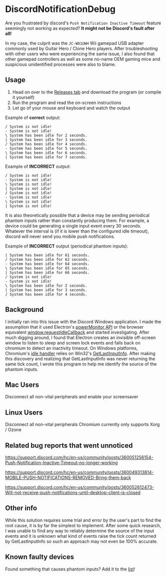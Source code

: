 # DiscordNotificationDebug
Are you frustrated by discord's `Push Notification Inactive Timeout` feature seemingly not working as expected?  **It might not be Discord's fault after all!**

In my case, the culprit was the `JC-W01UWH` Wii gamepad USB adapter commonly used by Guitar Hero / Clone Hero players. After troubleshooting with other users who were experiencing the same issue, I also found that other gamepad controllers as well as some no-name OEM gaming mice and suspicious unidentified processes were also to blame.


## Usage
1. Head on over to the [Releases tab](https://github.com/xaviergmail/DiscordNotificationDebug/releases) and download the program (or compile it yourself)
2. Run the program and read the on-screen instructions
3. Let go of your mouse and keyboard and watch the output

Example of **correct** output:
```
/ System is not idle!
- System is not idle!
\ System has been idle for 2 seconds.
| System has been idle for 3 seconds.
/ System has been idle for 4 seconds.
- System has been idle for 5 seconds.
\ System has been idle for 6 seconds.
| System has been idle for 7 seconds.
```

Example of **INCORRECT** output:
```
/ System is not idle!
- System is not idle!
\ System is not idle!
| System is not idle!
/ System is not idle!
- System is not idle!
\ System is not idle!
| System is not idle!
```

It is also theoretically possible that a device may be sending periodical phantom inputs rather than constantly producing them.
For example, a device could be generating a single input event every 30 seconds.
Whatever the interval is (if it is lower than the configured idle timeout), discord will never send you mobile push notifications.

Example of **INCORRECT** output (periodical phantom inputs):
```
| System has been idle for 61 seconds.
/ System has been idle for 62 seconds.
- System has been idle for 64 seconds.
\ System has been idle for 65 seconds.
| System has been idle for 66 seconds.
/ System is not idle!
- System is not idle!
\ System has been idle for 2 seconds.
| System has been idle for 3 seconds.
/ System has been idle for 4 seconds.
```

## Background
I initially ran into this issue with the Discord Windows application.
I made the assumption that it used Electron's [powerMonitor API](https://www.electronjs.org/docs/api/power-monitor) or the browser equivalent [window.requestIdleCallback](https://developer.mozilla.org/en-US/docs/Web/API/Window/requestIdleCallback) and started investigating.
After much digging around, I found that Electron creates an invisible off-screen window to listen to sleep and screen lock events and falls back on chromium to detect an inactivity timeout. On Windows platforms, Chromium's [idle handler](https://chromium.googlesource.com/chromium/src/+/refs/tags/89.0.4343.1/ui/base/idle/idle_win.cc) relies on Win32's [GetLastInputInfo](https://docs.microsoft.com/en-us/windows/win32/api/winuser/nf-winuser-getlastinputinfo). After making this discovery and realizing that GetLastInputInfo was never returning the same tick count, I wrote this program to help me identify the source of the phantom inputs.

## Mac Users
Disconnect all non-vital peripherals and enable your screensaver

## Linux Users
Disconnect all non-vital peripherals
Chromium currently only supports Xorg / Ozone

## Related bug reports that went unnoticed
https://support.discord.com/hc/en-us/community/posts/360051256154-Push-Notification-Inactive-Timeout-no-longer-working

https://support.discord.com/hc/en-us/community/posts/360049313814-MOBILE-PUSH-NOTIFICATIONS-REMOVED-Bring-them-back

https://support.discord.com/hc/en-us/community/posts/360052612473-Will-not-receive-push-notifications-until-desktop-client-is-closed


## Other info
While this solution requires some trial and error by the user's part to find the root cause, it is by far the simplest to implement. After some quick research, I was unable to find any way to reliably determine the source of the input events and it is unknown what kind of events raise the tick count returned by GetLastInputInfo so such an approach may not even be 100% accurate.

## Known faulty devices
Found something that causes phantom inputs? Add it to the [list](https://github.com/xaviergmail/DiscordNotificationDebug/wiki/Known-problematic-devices)!
